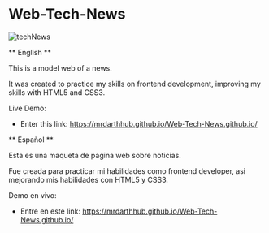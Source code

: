 # Web-Tech-News
![techNews](https://user-images.githubusercontent.com/90490804/159212757-d5d04dc6-576b-4c54-9b02-283b434dc118.PNG)

** English **

This is a model web of a news.

It was created to practice my skills on frontend development, improving my skills with HTML5 and CSS3.

Live Demo:

- Enter this link: https://mrdarthhub.github.io/Web-Tech-News.github.io/

** Español **

Esta es una maqueta de pagina web sobre noticias.

Fue creada para practicar mi habilidades como frontend developer, asi mejorando mis habilidades con HTML5 y CSS3.

Demo en vivo:

- Entre en este link: https://mrdarthhub.github.io/Web-Tech-News.github.io/
